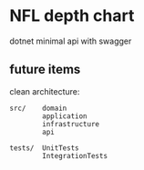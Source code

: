 # NFL depth chart
dotnet minimal api with swagger






## future items

clean architecture:

```
src/    domain  
        application  
        infrastructure  
        api  

tests/  UnitTests  
        IntegrationTests
```

